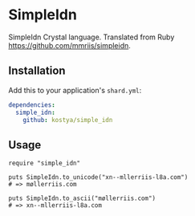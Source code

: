 # SimpleIdn

SimpleIdn Crystal language. Translated from Ruby https://github.com/mmriis/simpleidn. 

## Installation


Add this to your application's `shard.yml`:

```yaml
dependencies:
  simple_idn:
    github: kostya/simple_idn
```


## Usage


```crystal
require "simple_idn"

puts SimpleIdn.to_unicode("xn--mllerriis-l8a.com")
# => møllerriis.com

puts SimpleIdn.to_ascii("møllerriis.com")
# => xn--mllerriis-l8a.com
```

